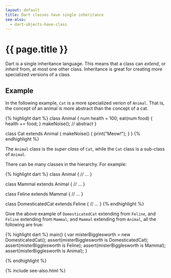 ```yaml
---
layout: default
title: Dart classes have single inheritance
see-also:
  - dart-objects-have-class
---
```

# {{ page.title }}

Dart is a single inheritance language. This means that
a class can _extend_, or _inherit_ from, at most one other class.
Inheritance is great for creating more specialized versions
of a class.

## Example

In the following example, `Cat` is a more specialized verion
of `Animal`. That is, the concept of an animal is more abstract
than the concept of a cat.

{% highlight dart %}
class Animal {
  num health = 100;
  eat(num food) {
    health += food;
  }
  makeNoise(); // abstract
}

class Cat extends Animal {
  makeNoise() {
    print("Meow!");
  }
}
{% endhighlight %}

The `Animal` class is the _super class_ of `Cat`, while the
`Cat` class is a sub-class of `Animal`.

There can be many classes in the hierarchy. For example:

{% highlight dart %}
class Animal {
  // ...
}

class Mammal extends Animal {
  // ...
}

class Feline extends Mammal {
  // ...
}

class DomesticatedCat extends Feline {
  // ...
}
{% endhighlight %}

Give the above example of `DomesticatedCat` extending
from `Feline`, and `Feline` extending from `Mammal`,
and `Mammal` extending from `Animal`, all the following
are true:

{% highlight dart %}
main() {
  var misterBigglesworth = new DomesticatedCat();
  assert(misterBigglesworth is DomesticatedCat);
  assert(misterBigglesworth is Feline);
  assert(misterBigglesworth is Mammal);
  assert(misterBigglesworth is Animal);
}

{% endhighlight %}

{% include see-also.html %}